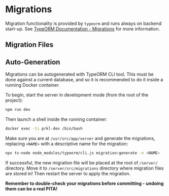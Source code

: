 # Migrations

Migration functionality is provided by `typeorm` and runs always on backend start-up. See [TypeORM Documentation - Migrations](https://typeorm.io/#/migrations) for more information.

## Migration Files

## Auto-Generation

Migrations can be autogenerated with TypeORM CLI tool. This must be done against a current database, and so it is recommended to do it inside a running Docker container.

To begin, start the server in development mode (from the root of the project):

```bash
npm run dev
```

Then launch a shell inside the running container:

```bash
docker exec -ti prkl-dev /bin/bash
```

Make sure you are at `/usr/src/app/server` and generate the migrations, replacing `<NAME>` with a descriptive name for the migration:

```bash
npx ts-node node_modules/typeorm/cli.js migration:generate -n <NAME>
```

If successful, the new migration file will be placed at the root of `/server/` directory. Move it to `/server/src/migrations` directory where migration files are stored in! Then restart the server to apply the migration.


**Remember to double-check your migrations before committing - undoing them can be a real PITA!**
